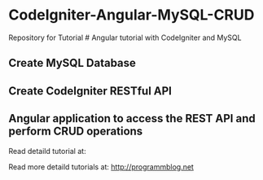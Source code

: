 # CodeIgniter-Angular-MySQL-CRUD

Repository for Tutorial # Angular tutorial with CodeIgniter and MySQL

## Create MySQL Database

## Create CodeIgniter RESTful API

## Angular application to access the REST API and perform CRUD operations


Read detaild tutorial at: 

Read more detaild tutorials at: http://programmblog.net
